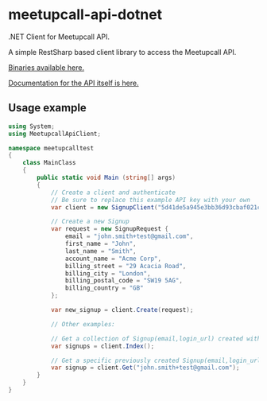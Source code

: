 # meetupcall-api-dotnet
.NET Client for Meetupcall API.

A simple RestSharp based client library to access the Meetupcall API.

[Binaries available here.](https://github.com/meetupcall/meetupcall-api-dotnet/raw/master/MeetupcallApiClient.zip)

[Documentation for the API itself is here.](http://meetupcall.github.io/slate/)

## Usage example
```csharp
using System;
using MeetupcallApiClient;

namespace meetupcalltest
{
	class MainClass
	{
		public static void Main (string[] args)
		{
			// Create a client and authenticate
			// Be sure to replace this example API key with your own
			var client = new SignupClient("5d41de5a945e3bb36d93cbaf021ce1632f04cb84");

			// Create a new Signup
			var request = new SignupRequest {
				email = "john.smith+test@gmail.com",
				first_name = "John",
				last_name = "Smith",
				account_name = "Acme Corp",
				billing_street = "29 Acacia Road",
				billing_city = "London",
				billing_postal_code = "SW19 5AG",
				billing_country = "GB"
			};

			var new_signup = client.Create(request);

			// Other examples:

			// Get a collection of Signup(email,login_url) created with this api key
			var signups = client.Index();

			// Get a specific previously created Signup(email,login_url) created with this api key
			var signup = client.Get("john.smith+test@gmail.com");
		}
	}
}
```
